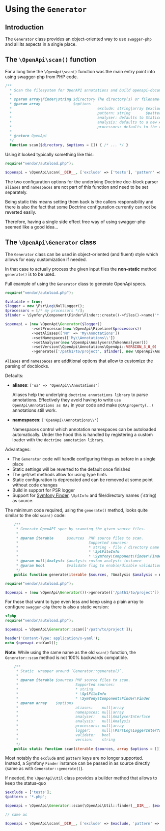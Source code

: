 # Using the `Generator`

## Introduction
The `Generator` class provides an object-oriented way to use `swagger-php` and all its aspects in a single place.

## The `\OpenApi\scan()` function

For a long time the `\OpenApi\scan()` function was the main entry point into using swagger-php from PHP code.

```php
/**
  * Scan the filesystem for OpenAPI annotations and build openapi-documentation.
  *
  * @param array|Finder|string $directory The directory(s) or filename(s)
  * @param array               $options
  *                                       exclude: string|array $exclude The directory(s) or filename(s) to exclude (as absolute or relative paths)
  *                                       pattern: string       $pattern File pattern(s) to scan (default: *.php)
  *                                       analyser: defaults to StaticAnalyser
  *                                       analysis: defaults to a new Analysis
  *                                       processors: defaults to the registered processors in Analysis
  *
  * @return OpenApi
  */
  function scan($directory, $options = []) { /* ... */ }
```

Using it looked typically something like this:
```php
require("vendor/autoload.php");

$openapi = \OpenApi\scan(__DIR__, ['exclude' => ['tests'], 'pattern' => '*.php']);
```

The two configuration options for the underlying Doctrine doc-block parser `aliases` and `namespaces`
are not part of this function and need to be set separately.

Being static this means setting them back is the callers responsibility and there is also the fact that
some Doctrine configuration currently can not be reverted easily.

Therefore, having a single side effect free way of using swagger-php seemed like a good idea...

## The `\OpenApi\Generator` class

The `Generator` class can  be used in object-oriented (and fluent) style which allows for easy customization
if needed.

In that case to actually process the given input files the **non-static** method `generate()` is to be used.

Full example of using the `Generator` class to generate OpenApi specs.

```php
require("vendor/autoload.php");

$validate = true;
$logger = new \Psr\Log\NullLogger();
$processors = [/* my processors */];
$finder = \Symfony\Component\Finder\Finder::create()->files()->name('*.php')->in(__DIR__);

$openapi = (new \OpenApi\Generator($logger))
            ->setProcessor(new \OpenApi\Pipeline($processors))
            ->setAliases(['MY' => 'My\Annotations'])
            ->setNamespaces(['My\\Annotations\\'])
            ->setAnalyser(new \OpenApi\Analysers\TokenAnalyser())
            ->setVersion(\OpenApi\Annotations\OpenApi::VERSION_3_0_0)
            ->generate(['/path1/to/project', $finder], new \OpenApi\Analysis(), $validate);
```

`Aliases` and `namespaces` are additional options that allow to customize the parsing of docblocks.

Defaults:
* **aliases**: `['oa' => 'OpenApi\\Annotations']`

  Aliases help the underlying `doctrine annotations library` to parse annotations. Effectively they avoid having
  to write `use OpenApi\Annotations as OA;` in your code and make `@OA\property(..)` annotations still work.

* **namespaces**: `['OpenApi\\Annotations\\']`

  Namespaces control which annotation namespaces can be autoloaded automatically. Under the hood this
  is handled by registering a custom loader with the `doctrine annotation library`.

Advantages:
* The `Generator` code will handle configuring things as before in a single place
* Static settings will be reverted to the default once finished
* The get/set methods allow for using type hints
* Static configuration is deprecated and can be removed at some point without code changes
* Build in support for PSR logger
* Support for [Symfony Finder](https://symfony.com/doc/current/components/finder.html), `\SplInfo` and file/directory names (`string) as source.

The minimum code required, using the `generate()` method, looks quite similar to the old `scan()` code:

```php
    /**
     * Generate OpenAPI spec by scanning the given source files.
     *
     * @param iterable      $sources  PHP source files to scan.
     *                                Supported sources:
     *                                * string - file / directory name
     *                                * \SplFileInfo
     *                                * \Symfony\Component\Finder\Finder
     * @param null|Analysis $analysis custom analysis instance
     * @param bool          $validate flag to enable/disable validation of the returned spec
     */
    public function generate(iterable $sources, ?Analysis $analysis = null, bool $validate = true): \OpenApi\OpenApi { /* ... */ }
```

```php
require("vendor/autoload.php");

$openapi = (new \OpenApi\Generator())->generate(['/path1/to/project']);
```

For those that want to type even less and keep using a plain array to configure `swagger-php` there is also a static version:

```php
<?php
require("vendor/autoload.php");

$openapi = \OpenApi\Generator::scan(['/path/to/project']);

header('Content-Type: application/x-yaml');
echo $openapi->toYaml();
```

**Note:** While using the same name as the old `scan()` function, the `Generator::scan` method is not
100% backwards compatible.

```php
    /**
     * Static  wrapper around `Generator::generate()`.
     *
     * @param iterable $sources PHP source files to scan.
     *                          Supported sources:
     *                          * string
     *                          * \SplFileInfo
     *                          * \Symfony\Component\Finder\Finder
     * @param array    $options
     *                          aliases:    null|array                    Defaults to `['oa' => 'OpenApi\\Annotations']`.
     *                          namespaces: null|array                    Defaults to `['OpenApi\\Annotations\\']`.
     *                          analyser:   null|AnalyserInterface        Defaults to a new `ReflectionAnalyser` supporting both docblocks and attributes.
     *                          analysis:   null|Analysis                 Defaults to a new `Analysis`.
     *                          processors: null|array                    Defaults to `Analysis::processors()`.
     *                          logger:     null|\Psr\Log\LoggerInterface If not set logging will use \OpenApi\Logger as before.
     *                          validate:   bool                          Defaults to `true`.
     *                          version:    string                        Defaults to `\OpenApi\Annotations\OpenApi::VERSION_3_0_0`. Alternatives are: `\OpenApi\Annotations\OpenApi::VERSION_3_1_0`.
     */
    public static function scan(iterable $sources, array $options = []): OpenApi { /* ... */ }
```

Most notably the `exclude` and `pattern` keys are no longer supported. Instead, a Symfony `Finder` instance can be passed in
as source directly (same as with `Generator::generate()`).

If needed, the `\OpenApi\Util` class provides a builder method that allows to keep the status-quo

```php
$exclude = ['tests'];
$pattern = '*.php';

$openapi = \OpenApi\Generator::scan(\OpenApi\Util::finder(__DIR__, $exclude, $pattern));

// same as

$openapi = \OpenApi\scan(__DIR__, ['exclude' => $exclude, 'pattern' => $pattern]);
